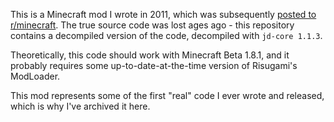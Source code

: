 This is a Minecraft mod I wrote in 2011, which was subsequently [posted to r/minecraft](https://www.reddit.com/r/Minecraft/comments/kh1az/i_revised_my_tea_mod_for_18_as_per_all_of_your/). The true source code was lost ages ago - this repository contains a decompiled version of the code, decompiled with `jd-core 1.1.3`.

Theoretically, this code should work with Minecraft Beta 1.8.1, and it probably requires some up-to-date-at-the-time version of Risugami's ModLoader.

This mod represents some of the first "real" code I ever wrote and released, which is why I've archived it here.
